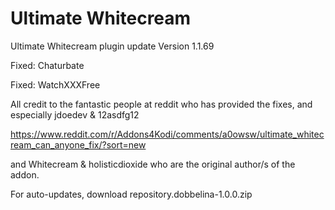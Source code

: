 # Ultimate Whitecream
Ultimate Whitecream plugin update	Version 1.1.69

Fixed: Chaturbate

Fixed: WatchXXXFree


All credit to the fantastic people at reddit who has provided the fixes, and especially jdoedev & 12asdfg12

https://www.reddit.com/r/Addons4Kodi/comments/a0owsw/ultimate_whitecream_can_anyone_fix/?sort=new

and Whitecream & holisticdioxide who are the original author/s of the addon.

For auto-updates, download repository.dobbelina-1.0.0.zip
